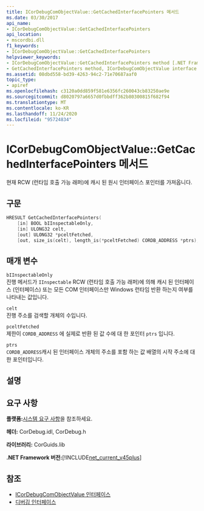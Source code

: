 ```yaml
---
title: ICorDebugComObjectValue::GetCachedInterfacePointers 메서드
ms.date: 03/30/2017
api_name:
- ICorDebugComObjectValue::GetCachedInterfacePointers
api_location:
- mscordbi.dll
f1_keywords:
- ICorDebugComObjectValue::GetCachedInterfacePointers
helpviewer_keywords:
- ICorDebugComObjectValue::GetCachedInterfacePointers method [.NET Framework debugging]
- GetCachedInterfacePointers method, ICorDebugComObjectValue interface [.NET Framework debugging]
ms.assetid: 08dbd558-bd39-4263-94c2-71e70687aaf0
topic_type:
- apiref
ms.openlocfilehash: c3120a0dd859f581e6356fc260043cb83250ae9e
ms.sourcegitcommit: d8020797a6657d0fbbdff362b80300815f682f94
ms.translationtype: MT
ms.contentlocale: ko-KR
ms.lasthandoff: 11/24/2020
ms.locfileid: "95724834"
---
```

# <a name="icordebugcomobjectvaluegetcachedinterfacepointers-method"></a>ICorDebugComObjectValue::GetCachedInterfacePointers 메서드

현재 RCW (런타임 호출 가능 래퍼)에 캐시 된 원시 인터페이스 포인터를 가져옵니다.  
  
## <a name="syntax"></a>구문  
  
```cpp  
HRESULT GetCachedInterfacePointers(  
    [in] BOOL bIInspectableOnly,  
    [in] ULONG32 celt,  
    [out] ULONG32 *pceltFetched,  
    [out, size_is(celt), length_is(*pceltFetched) CORDB_ADDRESS *ptrs);  
```  
  
## <a name="parameters"></a>매개 변수  

 `bIInspectableOnly`  
 진행 메서드가 `IInspectable` RCW (런타임 호출 가능 래퍼)에 의해 캐시 된 인터페이스 (인터페이스) 또는 모든 COM 인터페이스만 Windows 런타임 반환 하는지 여부를 나타내는 값입니다.  
  
 `celt`  
 진행 주소를 검색할 개체의 수입니다.  
  
 `pceltFetched`  
 제한이 `CORDB_ADDRESS` 에 실제로 반환 된 값 수에 대 한 포인터 `ptrs` 입니다.  
  
 `ptrs`  
 `CORDB_ADDRESS`캐시 된 인터페이스 개체의 주소를 포함 하는 값 배열의 시작 주소에 대 한 포인터입니다.  
  
## <a name="remarks"></a>설명  
  
## <a name="requirements"></a>요구 사항  

 **플랫폼:**[시스템 요구 사항](../../get-started/system-requirements.md)을 참조하세요.  
  
 **헤더:** CorDebug.idl, CorDebug.h  
  
 **라이브러리:** CorGuids.lib  
  
 **.NET Framework 버전:**[!INCLUDE[net_current_v45plus](../../../../includes/net-current-v45plus-md.md)]  
  
## <a name="see-also"></a>참조

- [ICorDebugComObjectValue 인터페이스](icordebugcomobjectvalue-interface.md)
- [디버깅 인터페이스](debugging-interfaces.md)
